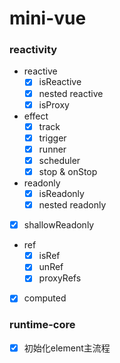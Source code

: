 # mini-vue

### reactivity
- reactive
  - [x] isReactive
  - [x] nested reactive
  - [x] isProxy
- effect
  - [x] track
  - [x] trigger
  - [x] runner
  - [x] scheduler
  - [x] stop & onStop
- readonly
  - [x] isReadonly
  - [x] nested readonly
- [x] shallowReadonly
- ref
  - [x] isRef
  - [x] unRef
  - [x] proxyRefs
- [x] computed
### runtime-core
 - [x] 初始化element主流程